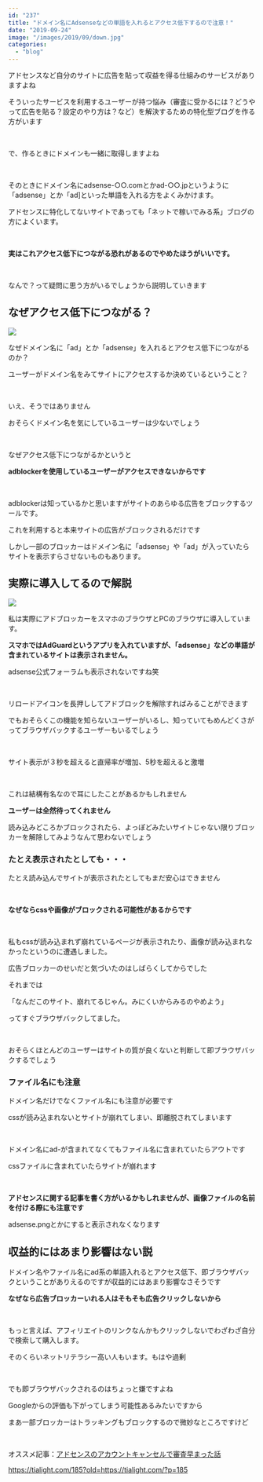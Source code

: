 ```yaml
---
id: "237"
title: "ドメイン名にAdsenseなどの単語を入れるとアクセス低下するので注意！"
date: "2019-09-24"
image: "/images/2019/09/down.jpg"
categories: 
  - "blog"
---
```


アドセンスなど自分のサイトに広告を貼って収益を得る仕組みのサービスがありますよね

そういったサービスを利用するユーザーが持つ悩み（審査に受かるには？どうやって広告を貼る？設定のやり方は？など）を解決するための特化型ブログを作る方がいます

 

で、作るときにドメインも一緒に取得しますよね

 

そのときにドメイン名にadsense-○○.comとかad-○○.jpというように「adsense」とか「ad\]といった単語を入れる方をよくみかけます。

アドセンスに特化してないサイトであっても「ネットで稼いでみる系」ブログの方によくいます。

 

**実はこれアクセス低下につながる恐れがあるのでやめたほうがいいです。**

 

なんで？って疑問に思う方がいるでしょうから説明していきます

## なぜアクセス低下につながる？

![](../../assets/images/2019/09/why.jpg)

なぜドメイン名に「ad」とか「adsense」を入れるとアクセス低下につながるのか？

ユーザーがドメイン名をみてサイトにアクセスするか決めているということ？

 

いえ、そうではありません

おそらくドメイン名を気にしているユーザーは少ないでしょう

 

なぜアクセス低下につながるかというと

**adblockerを使用しているユーザーがアクセスできないからです**

 

adblockerは知っているかと思いますがサイトのあらゆる広告をブロックするツールです。

これを利用すると本来サイトの広告がブロックされるだけです

しかし一部のブロッカーはドメイン名に「adsense」や「ad」が入っていたらサイトを表示すらさせないものもあります。

## 実際に導入してるので解説

![](../../assets/images/2019/09/a-gurad.jpg)

私は実際にアドブロッカーをスマホのブラウザとPCのブラウザに導入しています。

**スマホではAdGuardというアプリを入れていますが、「adsense」などの単語が含まれているサイトは表示されません。**

adsense公式フォーラムも表示されないですね笑

 

リロードアイコンを長押ししてアドブロックを解除すればみることができます

でもおそらくこの機能を知らないユーザーがいるし、知っていてもめんどくさがってブラウザバックするユーザーもいるでしょう

 

サイト表示が３秒を超えると直帰率が増加、5秒を超えると激増

 

これは結構有名なので耳にしたことがあるかもしれません

**ユーザーは全然待ってくれません**

読み込みどころかブロックされたら、よっぽどみたいサイトじゃない限りブロッカーを解除してみようなんて思わないでしょう

### たとえ表示されたとしても・・・

たとえ読み込んでサイトが表示されたとしてもまだ安心はできません

 

**なぜならcssや画像がブロックされる可能性があるからです**

 

私もcssが読み込まれず崩れているページが表示されたり、画像が読み込まれなかったというのに遭遇しました。

広告ブロッカーのせいだと気づいたのはしばらくしてからでした

それまでは

「なんだこのサイト、崩れてるじゃん。みにくいからみるのやめよう」

ってすぐブラウザバックしてました。

 

おそらくほとんどのユーザーはサイトの質が良くないと判断して即ブラウザバックするでしょう

### ファイル名にも注意

ドメイン名だけでなくファイル名にも注意が必要です

cssが読み込まれないとサイトが崩れてしまい、即離脱されてしまいます

 

ドメイン名にad-が含まれてなくてもファイル名に含まれていたらアウトです

cssファイルに含まれていたらサイトが崩れます

 

**アドセンスに関する記事を書く方がいるかもしれませんが、画像ファイルの名前を付ける際にも注意です**

adsense.pngとかにすると表示されなくなります

## 収益的にはあまり影響はない説

ドメイン名やファイル名にad系の単語入れるとアクセス低下、即ブラウザバックということがありえるのですが収益的にはあまり影響なさそうです

**なぜなら広告ブロッカーいれる人はそもそも広告クリックしないから**

 

もっと言えば、アフィリエイトのリンクなんかもクリックしないでわざわざ自分で検索して購入します。

そのくらいネットリテラシー高い人もいます。もはや過剰

 

でも即ブラウザバックされるのはちょっと嫌ですよね

Googleからの評価も下がってしまう可能性あるみたいですから

まあ一部ブロッカーはトラッキングもブロックするので微妙なところですけど

 

オススメ記事：[アドセンスのアカウントキャンセルで審査早まった話](https://tialight.com/185?old=https://tialight.com/?p=185)

https://tialight.com/185?old=https://tialight.com/?p=185
